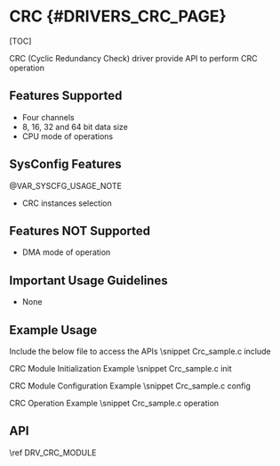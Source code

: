 # CRC {#DRIVERS_CRC_PAGE}

[TOC]

CRC (Cyclic Redundancy Check) driver provide API to perform CRC operation

## Features Supported

- Four channels
- 8, 16, 32 and 64 bit data size
- CPU mode of operations

## SysConfig Features

@VAR_SYSCFG_USAGE_NOTE

- CRC instances selection

## Features NOT Supported

- DMA mode of operation

## Important Usage Guidelines

- None

## Example Usage

Include the below file to access the APIs
\snippet Crc_sample.c include

CRC Module Initialization Example
\snippet Crc_sample.c init

CRC Module Configuration Example
\snippet Crc_sample.c config

CRC Operation Example
\snippet Crc_sample.c operation

## API

\ref DRV_CRC_MODULE
